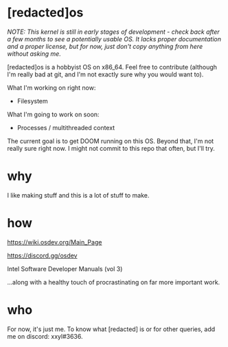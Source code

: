 # [redacted]os
_NOTE: This kernel is still in early stages of development - check back after a few months to see a potentially usable OS._
_It lacks proper documentation and a proper license, but for now, just don't copy anything from here without asking me._

[redacted]os is a hobbyist OS on x86_64. Feel free to contribute (although I'm really bad at git, and I'm not exactly sure why you would want to).

What I'm working on right now:
* Filesystem

What I'm going to work on soon:
* Processes / multithreaded context
 
The current goal is to get DOOM running on this OS. Beyond that, I'm not really sure right now. 
I might not commit to this repo that often, but I'll try. 

# why 
I like making stuff and this is a lot of stuff to make.

# how 
https://wiki.osdev.org/Main_Page

https://discord.gg/osdev

Intel Software Developer Manuals (vol 3)

...along with a healthy touch of procrastinating on far more important work.

# who 
For now, it's just me.
To know what [redacted] is or for other queries, add me on discord: xxyl#3636.


